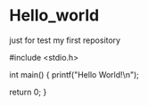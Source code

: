 # Hello_world
just for test my first repository

#include <stdio.h>

int main()
{
  printf("Hello World!\n");
  
  return 0;
}
